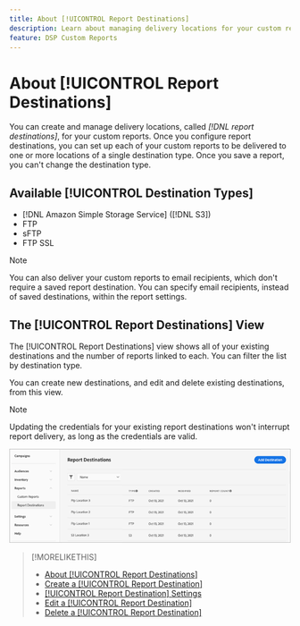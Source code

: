 ```yaml
---
title: About [!UICONTROL Report Destinations]
description: Learn about managing delivery locations for your custom reports.
feature: DSP Custom Reports
---
```


# About [!UICONTROL Report Destinations]

You can create and manage delivery locations, called *[!DNL report destinations]*, for your custom reports. Once you configure report destinations, you can set up each of your custom reports to be delivered to one or more locations of a single destination type. Once you save a report, you can't change the destination type.

## Available [!UICONTROL Destination Types]

* [!DNL Amazon Simple Storage Service] ([!DNL S3])
* FTP
* sFTP
* FTP SSL

>[!NOTE]
>
> You can also deliver your custom reports to email recipients, which don't require a saved report destination. You can specify email recipients, instead of saved destinations, within the report settings.

## The [!UICONTROL Report Destinations] View

The [!UICONTROL Report Destinations] view shows all of your existing destinations and the number of reports linked to each. You can filter the list by destination type. 

You can create new destinations, and edit and delete existing destinations, from this view.

>[!NOTE]
>
>Updating the credentials for your existing report destinations won't interrupt report delivery, as long as the credentials are valid.

![Report Destinations](/help/dsp/assets/report-destinations.png)

>[!MORELIKETHIS]
>
>* [About [!UICONTROL Report Destinations]](/help/dsp/reports/report-destinations/report-destination-about.md)
>* [Create a [!UICONTROL Report Destination]](/help/dsp/reports/report-destinations/report-destination-create.md)
>* [[!UICONTROL Report Destination] Settings](/help/dsp/reports/report-destinations/report-destination-settings.md)
>* [Edit a [!UICONTROL Report Destination]](/help/dsp/reports/report-destinations/report-destination-edit.md)
>* [Delete a [!UICONTROL Report Destination]](/help/dsp/reports/report-destinations/report-destination-delete.md)